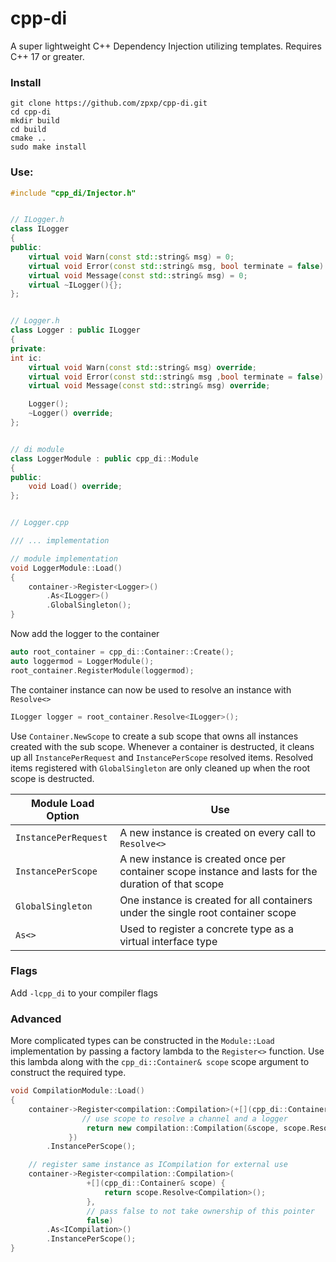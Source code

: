# cpp-di
A super lightweight C++ Dependency Injection utilizing templates. Requires C++ 17 or greater.

### Install
```
git clone https://github.com/zpxp/cpp-di.git
cd cpp-di
mkdir build
cd build
cmake ..
sudo make install
```


### Use:

```cpp
#include "cpp_di/Injector.h"


// ILogger.h
class ILogger
{
public:
	virtual void Warn(const std::string& msg) = 0;
	virtual void Error(const std::string& msg, bool terminate = false) = 0;
	virtual void Message(const std::string& msg) = 0;
	virtual ~ILogger(){};
};


// Logger.h
class Logger : public ILogger
{
private:
int ic:
	virtual void Warn(const std::string& msg) override;
	virtual void Error(const std::string& msg ,bool terminate = false) override;
	virtual void Message(const std::string& msg) override;

	Logger();
	~Logger() override;
};


// di module
class LoggerModule : public cpp_di::Module
{
public:
	void Load() override;
};


// Logger.cpp

/// ... implementation

// module implementation
void LoggerModule::Load()
{
	container->Register<Logger>()
		.As<ILogger>()
		.GlobalSingleton();
}
```

Now add the logger to the container
``` cpp
auto root_container = cpp_di::Container::Create();
auto loggermod = LoggerModule();
root_container.RegisterModule(loggermod);
```

The container instance can now be used to resolve an instance with `Resolve<>`
```cpp
ILogger logger = root_container.Resolve<ILogger>();
```

Use `Container.NewScope` to create a sub scope that owns all instances created
with the sub scope. Whenever a container is destructed, it cleans up all `InstancePerRequest`
and `InstancePerScope` resolved items. Resolved items registered with `GlobalSingleton` are
only cleaned up when the root scope is destructed.

| Module Load Option | Use|
|--------|----|
|`InstancePerRequest`|A new instance is created on every call to `Resolve<>`|
|`InstancePerScope`|A new instance is created once per container scope instance and lasts for the duration of that scope|
|`GlobalSingleton`|One instance is created for all containers under the single root container scope|
|`As<>`|Used to register a concrete type as a virtual interface type |

### Flags
Add `-lcpp_di` to your compiler flags

### Advanced
More complicated types can be constructed in the `Module::Load` implementation by passing a factory lambda to the `Register<>` function. Use this lambda along with the `cpp_di::Container& scope` scope argument to construct the required type.
```cpp
void CompilationModule::Load()
{
	container->Register<compilation::Compilation>(+[](cpp_di::Container& scope) {
				// use scope to resolve a channel and a logger
				 return new compilation::Compilation(&scope, scope.Resolve<channel::Channel>(), scope.Resolve<logger::ILogger>());
			 })
		.InstancePerScope();

	// register same instance as ICompilation for external use
	container->Register<compilation::Compilation>(
				 +[](cpp_di::Container& scope) {
					 return scope.Resolve<Compilation>();
				 },
				 // pass false to not take ownership of this pointer
				 false)
		.As<ICompilation>()
		.InstancePerScope();
}
```